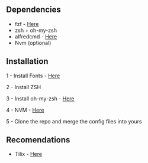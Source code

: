 ## Dependencies
- fzf - [Here](https://github.com/junegunn/fzf)
- zsh + oh-my-zsh
- alfredcmd - [Here](https://github.com/GustavoKatel/alfredcmd)
- Nvm (optional)

## Installation

1 - Install Fonts - [Here](https://github.com/sebastiencs/icons-in-terminal)

2 - Install ZSH

3 - Install oh-my-zsh - [Here](https://github.com/robbyrussell/oh-my-zsh)

4 - NVM - [Here](https://github.com/creationix/nvm)

5 - Clone the repo and merge the config files into yours

## Recomendations

- Tilix - [Here](https://github.com/gnunn1/tilix)
